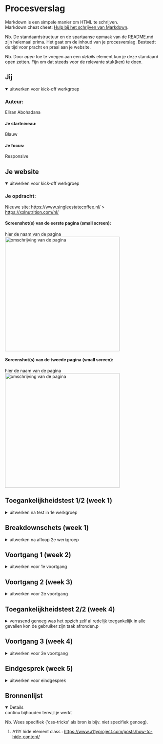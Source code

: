 # Procesverslag
Markdown is een simpele manier om HTML te schrijven.  
Markdown cheat cheet: [Hulp bij het schrijven van Markdown](https://github.com/adam-p/markdown-here/wiki/Markdown-Cheatsheet).

Nb. De standaardstructuur en de spartaanse opmaak van de README.md zijn helemaal prima. Het gaat om de inhoud van je procesverslag. Besteedt de tijd voor pracht en praal aan je website.

Nb. Door *open* toe te voegen aan een *details* element kun je deze standaard open zetten. Fijn om dat steeds voor de relevante stuk(ken) te doen.





## Jij

<details open>
  <summary>uitwerken voor kick-off werkgroep</summary>

  ### Auteur:
  Eliran Abohadana
  
  #### Je startniveau:
  Blauw
  
  #### Je focus:
  Responsive 
</details>





## Je website

<details open>
  <summary>uitwerken voor kick-off werkgroep</summary>

  ### Je opdracht:
  Nieuwe site: https://www.singleestatecoffee.nl/ > https://xxlnutrition.com/nl/

  #### Screenshot(s) van de eerste pagina (small screen): 
  hier de naam van de pagina  
  <img src="readme-images/ssc.png" width="375px" alt="omschrijving van de pagina">

  #### Screenshot(s) van de tweede pagina (small screen):
  hier de naam van de pagina  
  <img src="readme-images/ssc2.png" width="375px" alt="omschrijving van de pagina">
 
</details>



## Toegankelijkheidstest 1/2 (week 1)

<details>
  <summary>uitwerken na test in 1e werkgroep</summary>

  ### Bevindingen
  Lijst met je bevindingen die in de test naar voren kwamen:
  
  De website is nog niet heel toegankelijk en vooral niet voor gebruikers met een screenreader, geen context bij links/koppelingen en hij skipt over sommige links.

  #### Screenreader
  Veel onderdelen op de site waren erg onduidelijk voor de screenreader. Zoals links naar bepaalde items werd opgelezen als alleen 'koppeling' waardoor het als           gebruiker niet echt duidelijk word waar die koppeling je heen brengt.
  
  Hier een omschrijving van hoe het opgelost kan worden:
  
  alttext of ontzichtbare text bij de link of img

  #### Muis en Toetsenbord 
  De website is prima te bedienen met alleen een toetsenbord of muis. je kan het items aan je winkelmandje toevoegen en het bestel process afronden.

  #### Motoriek (shocks, elastiekjes)
  Het maakt het proces wat lastiger en het duurt wat langer maar je kan gewoon hetzelfde doen.

  #### Visueel (brillen, contrast, kleurenblind, dark/light). 
  In de meeste gevallen is de site nog prima leesbaar maar wanneer het te wazig word valt de tekst een beetje weg en kan je het lastig zien.
  
  Hier een omschrijving van hoe het opgelost kan worden:
  
  Een fontslider waarmee de gebruiker de groote van het tekst kan vergroten/verkleinen.
  
</details>



## Breakdownschets (week 1)

<details>
  <summary>uitwerken na afloop 2e werkgroep</summary>

  ### de hele pagina: 
  <img src="readme-images/BreakdownSchetsHomepage5.png" width="375px" alt="breakdown van de hele pagina">

  ### Over ons pagina: 
  <img src="readme-images/breakdownschetsabonnementpage.png" width="375px" alt="breakdown van een dynamisch deel">

 

</details>





## Voortgang 1 (week 2)

<details>
  <summary>uitwerken voor 1e voortgang</summary>

  ### Stand van zaken
  We hadden het over grid en positionering binnen het grid waardoor ik het nu beter begrijp. ook heb ik van website kunnen wisselen.



  ### Agenda voor meeting
  Deze week was ik nog niet ingedeeld voor een groepje

  | Eliran      | 
  | ---         | 
  |kan ik van website wisselen|

  ### Verslag van meeting
  hier na afloop snel de uitkomsten van de meeting vastleggen

  - betere grip op grid
  - van website gewisseld
  - lid van nieuw groepje

</details>





## Voortgang 2 (week 3)

<details>
  <summary>uitwerken voor 2e voortgang</summary>

  ### Stand van zaken
  De header was nog wel lastig te maken het was een hoop gepuzzel in het begin maar ik heb het gelukkig werkend gekregen.
  
  <img src="readme-images/header.JPG" width="375px">
  
  De footer maken ging zeer flot alleen wist ik niet of er een betere ccs selector was voor een element dat specifiek voor een ander element komt, zo had ik een h4 die   ik styling wou geven die voor een UL stond. ik heb maar nth of type gebruikt. (::before?)
  
  <img src="readme-images/footer.JPG" width="375px">
  
  section gebruiken of heb je coole css? (:before)
  
  <img src="readme-images/vraag.JPG" width="375px">

  ### Agenda voor meeting
  samen met je groepje opstellen
| Maeve      | Nienke          | Thijs    | Eliran       | Tess |
  | ---            | ---                | ---          | ---              | ---      |        
  | Welke css selector moet je gebruiken?| Moet je een secion beginnen bij een h1?             | wanneer gebruik je welke html elementen?    | Moet je bij een page waar je de taal kan switchen een aparte (vertaalde) page maken of gebruik je javascript om de text te veranderen?    |  hoe centreer je een background img |
  | is er een logische indeling voor css? |  |  |  | | 
  | mag je id's gebruiken bij img?           |               |          |              || 


  ### Verslag van meeting
  hier na afloop snel de uitkomsten van de meeting vastleggen

  - een ingbouwde translator/taalswitcher maken kost wel wat werk



</details>





## Toegankelijkheidstest 2/2 (week 4)

<details>
  <summary> verrasend genoeg was het opzich zelf al redelijk toegankelijk in alle gevallen kon de gebruiker zijn taak afronden.p</summary>

  ### Bevindingen
  Lijst met je bevindingen die in de test naar voren kwamen (geef ook aan wat er verbeterd is):
  - De screenreader is al een verbetering op de orginele website
  - De gebruiker kan prima navigeren met alleen muis of toetsenbord (nummer en email nog niet)
  - De gerbuiker kon de content begrijpen/lezen met visuele beperking

  #### Screenreader
  Hij gaat over alle elementen zonder dingen over te slaan. de items waren een beetje onduidelijk. de links leest ie ook volledig op dus niet dat je alleen het woord     koppeling hoort maar ook waar die koppeling je heen brengt 
  
  Hier een omschrijving van hoe het opgelost kan worden (met indien nodig afbeeldingen)
  alt text bij item img

  #### Muis en Toetsenbord 
  de gebruiker kon prima navigeren op de site met alleen een toetsenbord of muis. Alleen viel het de gebruiker op dat ie niet kon tabben naar het telefoonnummer of       email
  
  Hier een omschrijving van hoe het opgelost kan worden (met indien nodig afbeeldingen)
  Maak het interactief <a>

  #### Motoriek (shocks, elastiekjes)  
  elastiekjes: er waren geen uitgebreide taken op mijn site waardoor de gebruiker zonder al te veel moeite kon navigeren ook waren de knoppen groot genoeg om te         klikken

  #### Visueel (brillen, contrast, kleurenblind, dark/light). 
  De testen gingen grotendeels zonder enkele problemen, de gerbuiker had niet veel last van zijn beperkingen.
  kleurenblind: er is genoeg contrast dus de content is duidelijk genoeg.
  staarbril: er zijn niet teveel elementen tegelijkertijd op het scherm waardoor het zichtbaar blijft en niet te choatisch.
  wazige zicht: text kan soms wat dun zijn waardoor het lastiger is te lezen.
  
  Hier een omschrijving van hoe het opgelost kan worden (met indien nodig afbeeldingen)
  een fontchanger/slider waarmee je de groote/dikte van het font kan aanpassen.
  
</details>





## Voortgang 3 (week 4)

<details>
  <summary>uitwerken voor 3e voortgang</summary>

  ### Stand van zaken

  het ging verassend goed, ik had eerst het probleem dat een Ahref niet mee werkte het overlapte met andere elementen (oplossing was dus inline-block)
  wel begrijp niet waarom fontsize invloed heeft op tusseruimtes bij img's.

  ### Agenda voor meeting
  samen met je groepje opstellen

  | Maeve      | Nienke         | Thijs      | Eliran       |  Tess |
  | ---        | ---            | ---        | ---          | ---   |
  |            |                |            | waarom heeft fontsize invloed op spacing tussen img | hoe gebruik je grid om element posities tegeven, hoe maak ik een carousel    |
  |            |                |            |              |       |
  |            |                |            |              |       |


  ### Verslag van meeting
  hier na afloop snel de uitkomsten van de meeting vastleggen
  
  - door wat tips heb ik mijn nav wat mooier gemaakt (white space: wrap/nowrap)
  - toestemming gekregen voor div (onder bepaalde condities)
  - ik heb wat van andere geleerd (object fit)

</details>





## Eindgesprek (week 5)

<details>
  <summary>uitwerken voor eindgesprek</summary>

  ### Je uitkomst - karakteristiek screenshots:
  Hierbij de homepage! 
  
  - <img src="readme-images/mains1.JPG" width="375px" alt="uitomst header">
  - <img src="readme-images/mains3.JPG" width="375px" alt="uitomst items">
  - <img src="readme-images/mains2.JPG" width="375px" alt="uitomst footer">


  ### Dit ging goed/Heb ik geleerd: 
  Ik heb veel geleerd over display grid een flex en wat je ermee kan doen. Grid vind ik dan nog het tofst vooral hoe simpel en met weinig regels code je iets al erg     goed responsive kan maken. Ook begrijp ik wat meer van de selectoren en hoe je bijv daarmee de childs van elemeten een styling kunt geven. En mischien een van de belangrijkste dingen dat ik geleerd heb is dat het zonder 500 div'jes ook kan en dat het vaak makkelijker gaat door semantische elementen te gebruiken. (vroeger maakte ik wel eens een nav/ul uit divjes)

  <img src="readme-images/navgrid.JPG" width="375px" alt="header">
  <img src="readme-images/footergrid.JPG" width="375px" alt="footer">
   <img src="readme-images/langereselector3.JPG" width="375px" alt="code">
   <img src="readme-images/langereselector2.JPG" width="375px" alt="mediacode">



  ### Dit was lastig/Is niet gelukt:
  
  door tijdsnood heb ik dit niet werkend kunnen maken, maar het had me wel een leuke toevoeging geweest.
  <img src="readme-images/english.JPG" width="375px" alt="taalswitcher">
</details>





## Bronnenlijst

<details open>
  <summary>continu bijhouden terwijl je werkt</summary>

  Nb. Wees specifiek ('css-tricks' als bron is bijv. niet specifiek genoeg).

  1. A11Y hide element class : https://www.a11yproject.com/posts/how-to-hide-content/

</details>
